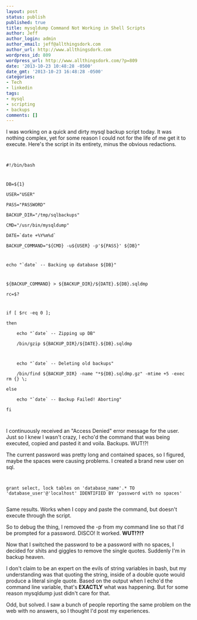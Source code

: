 ```yaml
---
layout: post
status: publish
published: true
title: mysqldump Command Not Working in Shell Scripts
author: Jeff
author_login: admin
author_email: jeff@allthingsdork.com
author_url: http://www.allthingsdork.com
wordpress_id: 809
wordpress_url: http://www.allthingsdork.com/?p=809
date: '2013-10-23 10:48:28 -0500'
date_gmt: '2013-10-23 16:48:28 -0500'
categories:
- Tech
- linkedin
tags:
- mysql
- scripting
- backups
comments: []
---
```

<p>I was working on a quick and dirty mysql backup script today. It was nothing complex, yet for some reason I could not for the life of me get it to execute. Here's the script in its entirety, minus the obvious redactions.</p></p>
<pre><code><br />
#!/bin/bash</p>
<p>DB=${1}<br />
USER="USER"<br />
PASS="PASSWORD"<br />
BACKUP_DIR="/tmp/sqlbackups"<br />
CMD="/usr/bin/mysqldump"<br />
DATE=`date +%Y%m%d`<br />
BACKUP_COMMAND="${CMD} -u${USER} -p'${PASS}' ${DB}"</p>
<p>echo "`date` -- Backing up database ${DB}"</p>
<p>${BACKUP_COMMAND} > ${BACKUP_DIR}/${DATE}.${DB}.sqldmp<br />
rc=$?</p>
<p>if [ $rc -eq 0 ];<br />
then<br />
    echo "`date` -- Zipping up DB"<br />
    /bin/gzip ${BACKUP_DIR}/${DATE}.${DB}.sqldmp</p>
<p>    echo "`date` -- Deleting old backups"<br />
    /bin/find ${BACKUP_DIR} -name "*${DB}.sqldmp.gz" -mtime +5 -exec rm {} \;<br />
else<br />
    echo "`date` -- Backup Failed! Aborting"<br />
fi<br />
</code></pre></p>
<p>I continuously received an "Access Denied" error message for the user. Just so I knew I wasn't crazy, I echo'd the command that was being executed, copied and pasted it and voila. Backups. WUT!?!</p></p>
<p>The current password was pretty long and contained spaces, so I figured, maybe the spaces were causing problems. I created a brand new user on sql.</p></p>
<pre><code><br />
grant select, lock tables on 'database_name'.* TO 'database_user'@'localhost' IDENTIFIED BY 'password with no spaces'<br />
</code></pre></p>
<p>Same results. Works when I copy and paste the command, but doesn't execute through the script.</p></p>
<p>So to debug the thing, I removed the -p from my command line so that I'd be prompted for a password. DISCO! It worked. <strong>WUT!?!?</strong></p></p>
<p>Now that I switched the password to be a password with no spaces, I decided for shits and giggles to remove the single quotes. Suddenly I'm in backup heaven.</p></p>
<p>I don't claim to be an expert on the evils of string variables in bash, but my understanding was that quoting the string, inside of a double quote would produce a literal single quote. Based on the output when I echo'd the command line variable, that's <strong>EXACTLY</strong> what was happening. But for some reason mysqldump just didn't care for that.</p></p>
<p>Odd, but solved. I saw a bunch of people reporting the same problem on the web with no answers, so I thought I'd post my experiences.</p></p>
